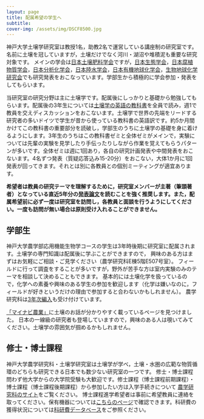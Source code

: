```yaml
---
layout: page
title: 配属希望の学生へ
subtitle:
cover-img: /assets/img/DSCF8500.jpg
---
```

神戸大学土壌学研究室は教授1名，助教2名で運営している講座制の研究室です。名前に土壌を冠していますが，土壌だけでなく河川・湖沼や堆積泥も重要な研究対象です。
メインの学会は[日本土壌肥料学会](http://jssspn.jp/)ですが，[日本生態学会](https://www.esj.ne.jp/esj/)，[日本腐植物質学会](http://www.research.kobe-u.ac.jp/ans-soil/jhss/)，[日本分析化学会](https://www.jsac.jp/)，[日本陸水学会](http://www.jslim.jp/)，[日本有機地球化学会](http://ogeochem.jp/)，[生物地球化学研究会](https://sites.google.com/site/biogeochemnet/home)でも研究発表をおこなっています。学部生から積極的に学会参加・発表をしてもらいます。

当研究室の研究分野は主に土壌学です。配属後にしっかりと基礎から勉強してもらいます。配属後の3年生については[土壌学の英語の教科書](https://link.springer.com/book/10.1007%2F978-3-642-30942-7)を全員で読み，週1で教員を交えディスカッションをおこないます。土壌学で世界の先端をリードする研究者の多いドイツで学生が昔から使っている教科書の英語訳です。約5か月間かけてこの教科書の重要部分を読破し，学部生のうちに土壌学の基礎を身に着けるようにします。3年生のうちはこの教科書ゼミと全体ゼミがメインで，実験については先輩の実験を見学したり手伝ったりしながら作業を覚えてもらうパターンが多いです。全体ゼミは週に1回あり，各自の研究計画発表や中間発表をおこないます。4名ずつ発表（質疑応答込み15-20分）をおこない，大体1か月に1回発表が回ってきます。それとは別に各教員との個別ミーティングが適宜あります。

**希望者は教員の研究テーマを理解するために，研究室メンバーが主著（筆頭著者）となっている直近5年分の[発表論文](https://kobesoillab.github.io/publications/)を読むことを強く推奨します。また，配属希望前に必ず一度は研究室を訪問し，各教員と面談を行うようにしてください。一度も訪問が無い場合は原則受け入れることができません。**

## 学部生
神戸大学農学部応用機能生物学コースの学生は3年時後期に研究室に配属されます。土壌学の専門知識は配属後に学ぶことができますので，
興味のある方はまずはお気軽にご相談・ご見学ください（農学研究科E棟5階E507号室）。
フィールドに行って調査をすることが多いですが，野外が苦手な方は室内実験のみのテーマを相談して決めることもできます。
基本的には土壌化学を扱っているので，化学への素養や興味のある学生の参加を歓迎します（化学は嫌いなのに，フィールドが好きというだけの理由で参加すると合わないかもしれません）。
農学研究科は[3年次編入](http://www.ans.kobe-u.ac.jp/jyukensei/hen-nyu.html)も受け付けています。

[「マイナビ農業」](https://agri.mynavi.jp/tag/%e5%9c%9f%e5%a3%8c/)に土壌のお話が分かりやすく載っているページを見つけました。
日本の一線級の研究者も登場していますので，興味のある人は覗いてみてください。土壌学の雰囲気が掴めるかもしれません。

## 修士・博士課程
神戸大学農学研究科・土壌学研究室は土壌学が学べ，土壌・水圏の広範な物質循環のどちらも研究できる日本でも数少ない研究室の一つです。
修士・博士課程問わず他大学からの大学院受験も大歓迎です。修士課程（博士課程前期課程）・博士課程（博士課程後期課程）から参加したい方は入学手続きについて
[農学研究科のサイト](http://www.ans.kobe-u.ac.jp/jyukensei/top.html)をご覧ください。
博士課程進学希望者は事前に希望教員に連絡を取ってください。保有機器については[こちらのページ](https://morimarukida.github.io/facilities/)で確認できます。科研費の獲得状況については[科研費データベース](https://nrid.nii.ac.jp/ja/index/)をご参照ください。
